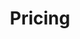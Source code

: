 ---
title: Pricing
description: "There are four plans available for subscriptions that can be accessed through our platform. With your purchase, you can offset 75 kg of CO2 for just £5.50. This contribution helps meet the minimum daily compensation needed for an average UK citizen while supporting our sustainability efforts."
draft: false
plans:
- title: UK CO2 Anual Neutrality Document
  subtitle: 2,088 seeds for a Greener Tomorrow
  price: 2088
  type: one-off payment
  recommended: true
  features:
    - Offset 250 kg of CO2. 
    - Support sustainability for a greener future.
  button:
    label: Make a Lasting Impact Today!
    link: "https://buy.stripe.com/9AQ7vCenK2Bj6xW8wy"

- title: UK CO2 Monthly Neutrality Subscription
  subtitle: Grow 174 Trees Every Month
  price: 174
  type: month
  features:
    - Offset 500 kg of CO2
    - Make a Difference!
  button:
    label: Commit to a Greener Future
    link: "https://buy.stripe.com/cN2g281AYfo56xW6ov"

- title: Quick support to the Earth
  subtitle: Plant 2 Trees
  price: 2
  type: one-off payment
  features:
    - Plant 2 Trees
    - Swift Contribution
    - Small Steps, Big Impact
  button:
    label: Support Reforestation Efforts Today!
    link: "https://buy.stripe.com/aEU7vC4Naa3L09ydQV"

call_to_action:
  title: Bespoke Carbon Footprint Solutions
  content: Evaluate your carbon footprint against your country’s average. If you’re below the average, you could save on offsetting costs! Fill in the contact form to start the process.
  image: '/images/cta.png'
  button:
    enable: true
    label: "Let’s Make an Impact Together!"
    link: "/contact"
    
---